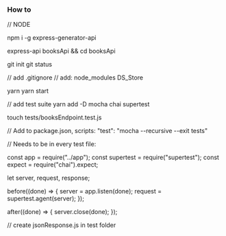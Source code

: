 ### How to

// NODE

npm i -g express-generator-api

express-api booksApi && cd booksApi

git init
git status

// add .gitignore
// add:
node_modules
DS_Store

yarn
yarn start

// add test suite
yarn add -D mocha chai supertest

touch tests/booksEndpoint.test.js

// Add to package.json, scripts:
"test": "mocha --recursive --exit tests"

// Needs to be in every test file:

const app = require("../app");
const supertest = require("supertest");
const expect = require("chai").expect;

let server, request, response;

before((done) => {
server = app.listen(done);
request = supertest.agent(server);
});

after((done) => {
server.close(done);
});

// create jsonResponse.js in test folder
